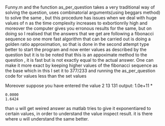 Funny.m and the function as_per_question takes a very traditional way of solving the question, uses combinatorial arguments(using beggars method) to solve the same , but this procedure has issues when we deal with huge values of n as the time complexity increases to exbortionrily high and moreover the computer gives you erronous results for the same, but on doing so I realised that the answers that we get are following a fibonacci sequence so one more fast algorithm that can be carried out is doing a golden ratio approximation, so that is done in the second attempt
type better to start the program and now enter values as described by the question but it is to be noted that this is an appoximate method to the question , it is fast but is not exactly equal to the actual answer. One can make it more exact by keeping higher values of the fibonacci sequence as the base which in this I set it to 377/233 and running the as_per_question code for values less than the set values


Moreover suppose you have entered the value 
2
13
131
output:
1.0e+11 *

    0.0000
    1.6424
than u will get weired answer as matlab tries to give it exponentiared to certain values, in order to understand the value inspect result. 
it is there where u will understand the same better.
